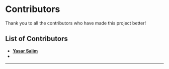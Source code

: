 # Contributors

Thank you to all the contributors who have made this project better!

## List of Contributors

- **[Yasar Salim](https://github.com/yasar-salim)**
-

---



